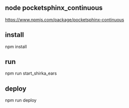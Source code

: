 ## node pocketsphinx_continuous
https://www.npmjs.com/package/pocketsphinx-continuous

## install
npm install

## run
npm run start_shirka_ears

## deploy
npm run deploy